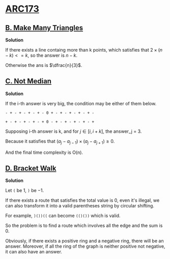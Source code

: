 # [ARC173](https://atcoder.jp/contests/arc173)

## [B. Make Many Triangles](https://atcoder.jp/contests/arc173/tasks/arc173_b)

**Solution**

  If there exists a line containg more than k points, which satisfies that $2 \times (n - k) <= k$, so the answer is $n - k$.
    
  Otherwise the ans is $\dfrac{n}{3}$.

## [C. Not Median](https://atcoder.jp/contests/arc173/tasks/arc173_c)

**Solution**

  If the i-th answer is very big, the condition may be either of them below.

    - + - + - + - + - 0 + - + - + - + - + -

    + - + - + - + - + 0 - + - + - + - + - +

  Supposing i-th answer is k, and for $j \in [i, i + k]$, the answer_j = $3$.

  Because it satisfies that $(a_j - a_{j - 1}) \times (a_j - a_{j + 1}) \ge 0$.

  And the final time complexity is O(n).

## [D. Bracket Walk](https://atcoder.jp/contests/arc173/tasks/arc173_d)

**Solution**

  Let `(` be $1$, `)` be $-1$.

  If there exists a route that satisfies the total value is $0$, even it's illegal, we can also transform it into a valid parentheses string by circular shifting.

  For example, `)())((` can become `(()())` which is valid.

  So the problem is to find a route which involves all the edge and the sum is $0$.

  Obviously, if there exists a positive ring and a negative ring, there will be an answer. Moreover, if all the ring of the graph is neither positive not negative, it can also have an answer.
